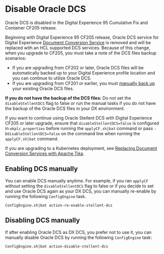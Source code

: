 # Disable Oracle DCS

Oracle DCS is disabled in the Digital Experience 95 Cumulative Fix and Container CF205 release.

Beginning with Digital Experience 95 CF205 release, Oracle DCS service for Digital Experience [Document Conversion Service](index.md) is removed and will be replaced with an HCL supported DCS services. Because of this change, when you upgrade to CF205, you must take a note of the DCS files backup scenarios:

-   If you are upgrading from CF202 or later, Oracle DCS files will be automatically backed up to your Digital Experience profile location and you can continue to utilize Oracle DCS.
-   If you are upgrading from CF201 or earlier, you must [manually back up](dcs_backup.md) your existing Oracle DCS files.

**If you do not have the backup of the DCS files:** Do not set the `disableStellentDCS` flag to false or run the manual tasks if you do not have the backup of the Oracle DCS files in your DX environment.

If you want to continue using Oracle Stellent DCS with Digital Experience CF205 or later upgrade, ensure that `disableStellentDCS=false` is configured in `wkplc.properties` before running the `applyCF.sh|bat` command or pass `-DdisableStellentDCS=false` on the command line when running the `applyCF.sh|bat` command.

If you are upgrading to a Kubernetes deployment, see [Replacing Document Conversion Services with Apache Tika](https://opensource.hcltechsw.com/digital-experience/CF207/deployment/install/container/helm_deployment/preparation/optional_tasks/optional_configure_apps/#replacing-document-conversion-services-with-apache-tika).

## Enabling DCS manually

You can enable DCS manually anytime. For example, if you ran `applyCF` without setting the `disableStellentDCS` flag to false or if you decide to set and use Oracle DCS again as your DX DCS, you can manually re-enable by running the following `ConfigEngine` task.

```
ConfigEngine.sh|bat action-re-enable-stellent-dcs
```

## Disabling DCS manually

If after enabling Oracle DCS as DX DCS, you prefer not to use it, you can manually disable Oracle DCS by running the following `ConfigEngine` task:

```
ConfigEngine.sh|bat action-disable-stellent-dcs
```

